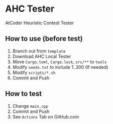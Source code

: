 # AHC Tester

AtCoder Heuristic Contest Tester

## How to use (before test)

1. Branch out from `template`
2. Download AHC Local Tester
3. Move `Cargo.toml`, `Cargo.lock`, `src/**` to `tools`
4. Modify `seeds.txt` to include 1..300 (If needed)
5. Modify `scripts/*.sh`
6. Commit and Push


## How to test

1. Change `main.cpp`
2. Commit and Push
3. See `Actions` Tab on GitHub.com
